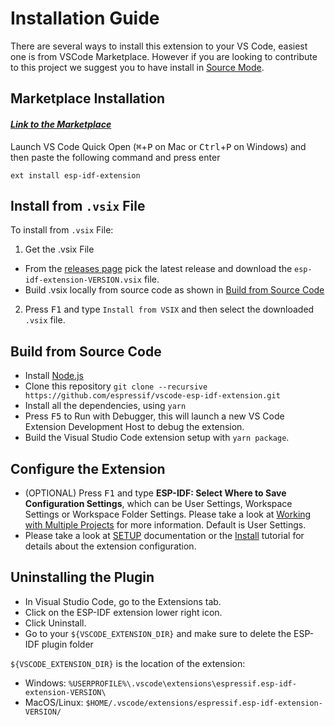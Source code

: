 # Installation Guide

There are several ways to install this extension to your VS Code, easiest one is from VSCode Marketplace. However if you are looking to contribute to this project we suggest you to have install in [Source Mode](#Build-from-Source-Code).

## Marketplace Installation

#### _[Link to the Marketplace](https://marketplace.visualstudio.com/items?itemName=espressif.esp-idf-extension)_

Launch VS Code Quick Open (<kbd>⌘</kbd>+<kbd>P</kbd> on Mac or <kbd>Ctrl</kbd>+<kbd>P</kbd> on Windows) and then paste the following command and press enter

    ext install esp-idf-extension

## Install from `.vsix` File

To install from `.vsix` File:

1. Get the .vsix File

- From the [releases page](https://github.com/espressif/vscode-esp-idf-extension/releases/) pick the latest release and download the `esp-idf-extension-VERSION.vsix` file.
- Build .vsix locally from source code as shown in [Build from Source Code](#Build-from-Source-Code)

2. Press <kbd>F1</kbd> and type `Install from VSIX` and then select the downloaded `.vsix` file.

## Build from Source Code

- Install [Node.js](https://nodejs.org/en/)
- Clone this repository `git clone --recursive https://github.com/espressif/vscode-esp-idf-extension.git`
- Install all the dependencies, using `yarn`
- Press <kbd>F5</kbd> to Run with Debugger, this will launch a new VS Code Extension Development Host to debug the extension.
- Build the Visual Studio Code extension setup with `yarn package`.

## Configure the Extension

- (OPTIONAL) Press <kbd>F1</kbd> and type **ESP-IDF: Select Where to Save Configuration Settings**, which can be User Settings, Workspace Settings or Workspace Folder Settings. Please take a look at [Working with Multiple Projects](./MULTI_PROJECTS.md) for more information. Default is User Settings.
- Please take a look at [SETUP](./SETUP.md) documentation or the [Install](./docs/tutorial/install.md) tutorial for details about the extension configuration.

## Uninstalling the Plugin

- In Visual Studio Code, go to the Extensions tab.
- Click on the ESP-IDF extension lower right icon.
- Click Uninstall.
- Go to your `${VSCODE_EXTENSION_DIR}` and make sure to delete the ESP-IDF plugin folder

`${VSCODE_EXTENSION_DIR}` is the location of the extension:

- Windows: `%USERPROFILE%\.vscode\extensions\espressif.esp-idf-extension-VERSION\`
- MacOS/Linux: `$HOME/.vscode/extensions/espressif.esp-idf-extension-VERSION/`
